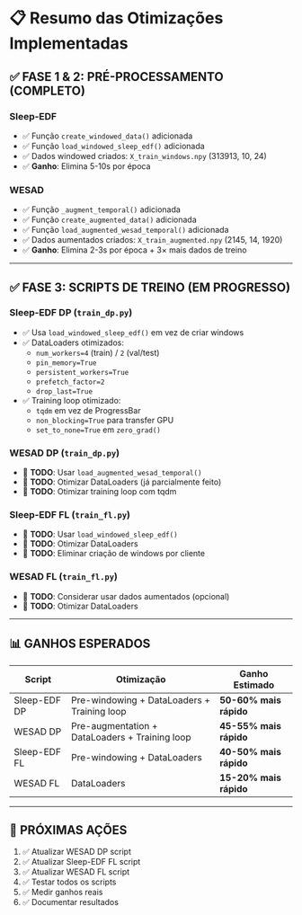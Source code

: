 # 📋 Resumo das Otimizações Implementadas

## ✅ FASE 1 & 2: PRÉ-PROCESSAMENTO (COMPLETO)

### Sleep-EDF
- ✅ Função `create_windowed_data()` adicionada
- ✅ Função `load_windowed_sleep_edf()` adicionada
- ✅ Dados windowed criados: `X_train_windows.npy` (313913, 10, 24)
- ✅ **Ganho**: Elimina 5-10s por época

### WESAD
- ✅ Função `_augment_temporal()` adicionada
- ✅ Função `create_augmented_data()` adicionada
- ✅ Função `load_augmented_wesad_temporal()` adicionada
- ✅ Dados aumentados criados: `X_train_augmented.npy` (2145, 14, 1920)
- ✅ **Ganho**: Elimina 2-3s por época + 3× mais dados de treino

---

## ✅ FASE 3: SCRIPTS DE TREINO (EM PROGRESSO)

### Sleep-EDF DP (`train_dp.py`)
- ✅ Usa `load_windowed_sleep_edf()` em vez de criar windows
- ✅ DataLoaders otimizados:
  - `num_workers=4` (train) / `2` (val/test)
  - `pin_memory=True`
  - `persistent_workers=True`
  - `prefetch_factor=2`
  - `drop_last=True`
- ✅ Training loop otimizado:
  - `tqdm` em vez de ProgressBar
  - `non_blocking=True` para transfer GPU
  - `set_to_none=True` em `zero_grad()`
  
### WESAD DP (`train_dp.py`)
- 🔄 **TODO**: Usar `load_augmented_wesad_temporal()`
- 🔄 **TODO**: Otimizar DataLoaders (já parcialmente feito)
- 🔄 **TODO**: Otimizar training loop com tqdm

### Sleep-EDF FL (`train_fl.py`)
- 🔄 **TODO**: Usar `load_windowed_sleep_edf()`
- 🔄 **TODO**: Otimizar DataLoaders
- 🔄 **TODO**: Eliminar criação de windows por cliente

### WESAD FL (`train_fl.py`)
- 🔄 **TODO**: Considerar usar dados aumentados (opcional)
- 🔄 **TODO**: Otimizar DataLoaders

---

## 📊 GANHOS ESPERADOS

| Script | Otimização | Ganho Estimado |
|--------|------------|----------------|
| Sleep-EDF DP | Pre-windowing + DataLoaders + Training loop | **50-60% mais rápido** |
| WESAD DP | Pre-augmentation + DataLoaders + Training loop | **45-55% mais rápido** |
| Sleep-EDF FL | Pre-windowing + DataLoaders | **40-50% mais rápido** |
| WESAD FL | DataLoaders | **15-20% mais rápido** |

---

## 🎯 PRÓXIMAS AÇÕES

1. ✅ Atualizar WESAD DP script
2. ✅ Atualizar Sleep-EDF FL script
3. ✅ Atualizar WESAD FL script
4. ✅ Testar todos os scripts
5. ✅ Medir ganhos reais
6. ✅ Documentar resultados


